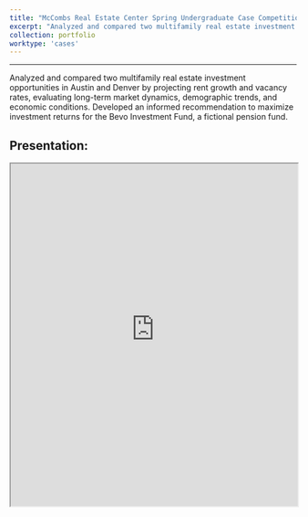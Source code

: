 ```yaml
---
title: "McCombs Real Estate Center Spring Undergraduate Case Competition (2025)"
excerpt: "Analyzed and compared two multifamily real estate investment opportunities in Austin and Denver."
collection: portfolio
worktype: 'cases'
---
```

------

Analyzed and compared two multifamily real estate investment opportunities in Austin and Denver by projecting rent growth and vacancy rates, evaluating long-term market dynamics, demographic trends, and economic conditions. Developed an informed recommendation to maximize investment returns for the Bevo Investment Fund, a fictional pension fund.

## Presentation:

<iframe
      src="https://chamberlainlondon.github.io/images/portfolio/portfolio-6/Forty_Acres_Capital.pdf"
      width="100%"
      height="600px"
></iframe>
